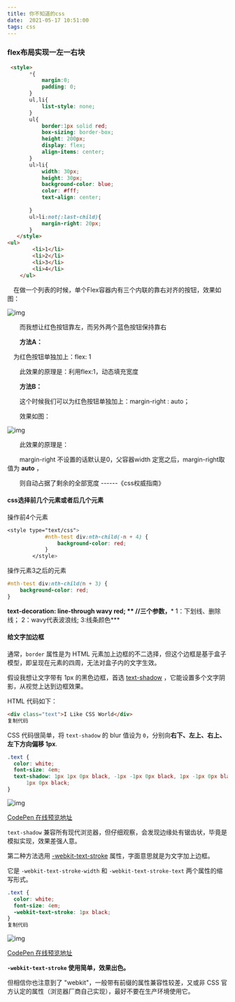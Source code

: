 ```yaml
---
title: 你不知道的css
date:  2021-05-17 10:51:00
tags: css
---
```


### flex布局实现一左一右块

``````html
 <style>
       *{
           margin:0;
           padding: 0;
       }
       ul,li{
           list-style: none;
       }
       ul{
           border:1px solid red;
           box-sizing: border-box;
           height: 200px;
           display: flex;
           align-items: center;
       }
       ul>li{
           width: 30px;
           height: 30px;
           background-color: blue;
           color: #fff;
           text-align: center;
           
       }
       ul>li:not(:last-child){
           margin-right: 20px;
       }
   </style>
<ul>
        <li>1</li>
        <li>2</li>
        <li>3</li>
        <li>4</li>
    </ul>
``````

　在做一个列表的时候，单个Flex容器内有三个内联的靠右对齐的按钮，效果如图：

![img](https://img2020.cnblogs.com/blog/1480163/202004/1480163-20200420192141968-1161796065.png)

　　而我想让红色按钮靠左，而另外两个蓝色按钮保持靠右

　　**方法A：**

 　为红色按钮单独加上：flex: 1 

　　此效果的原理是：利用flex:1，动态填充宽度

　　**方法B：**

　　这个时候我们可以为红色按钮单独加上：margin-right : auto；

　　效果如图：

 ![img](https://img2020.cnblogs.com/blog/1480163/202004/1480163-20200420192532014-1239259732.png)

　　此效果的原理是：

　　margin-right 不设置的话默认是0，父容器width 定宽之后，margin-right取值为 **auto** ，

　　则自动占据了剩余的全部宽度 ------《css权威指南》

#### css选择前几个元素或者后几个元素

操作前4个元素

``````css
<style type="text/css">
			#nth-test div:nth-child(-n + 4) {
				background-color: red;
			}
		</style>
``````



操作元素3之后的元素

``````css
#nth-test div:nth-child(n + 3) {
	background-color: red;
}
``````



**text-decoration: line-through wavy red; **   //三个参数，*** 1：下划线、删除线； 2：wavy代表波浪线; 3:线条颜色***



#### 给文字加边框

通常，`border` 属性是为 HTML 元素加上边框的不二选择，但这个边框是基于盒子模型，即呈现在元素的四周，无法对盒子内的文字生效。

假设我想让文字带有 1px 的黑色边框，首选 [text-shadow](https://link.juejin.cn/?target=https%3A%2F%2Fdeveloper.mozilla.org%2Fen-US%2Fdocs%2FWeb%2FCSS%2Ftext-shadow) ，它能设置多个文字阴影，从视觉上达到边框效果。

HTML 代码如下：

```html
<div class="text">I Like CSS World</div>
复制代码
```

CSS 代码很简单，将 `text-shadow` 的 blur 值设为 `0`，分别向**右下、左上、右上、左下方向偏移 1px**.

```css
.text {
  color: white;
  font-size: 4em;
  text-shadow: 1px 1px 0px black, -1px -1px 0px black, 1px -1px 0px black, -1px
      1px 0px black;
}

```

![img](https://p3-juejin.byteimg.com/tos-cn-i-k3u1fbpfcp/7d5c5826a8794843bf44c41d8df431d2~tplv-k3u1fbpfcp-zoom-1.image)

[CodePen 在线预览地址](https://link.juejin.cn/?target=https%3A%2F%2Fcodepen.io%2Fb2d1%2Fpen%2FGRmqqMa)

`text-shadow` 兼容所有现代浏览器，但仔细观察，会发现边缘处有锯齿状，毕竟是模拟实现，效果差强人意。

第二种方法选用 [-webkit-text-stroke](https://link.juejin.cn/?target=https%3A%2F%2Fdeveloper.mozilla.org%2Fen-US%2Fdocs%2FWeb%2FCSS%2F-webkit-text-stroke) 属性，字面意思就是为文字加上边框。

它是 `-webkit-text-stroke-width` 和 `-webkit-text-stroke-text` 两个属性的缩写形式。

```css
.text {
  color: white;
  font-size: 4em;
  -webkit-text-stroke: 1px black;
}
复制代码
```

![img](https://p3-juejin.byteimg.com/tos-cn-i-k3u1fbpfcp/406b8ca74a734c1eb6744aa41575b14f~tplv-k3u1fbpfcp-zoom-1.image)

[CodePen 在线预览地址](https://link.juejin.cn/?target=https%3A%2F%2Fcodepen.io%2Fb2d1%2Fpen%2FzYwBBLR)

**`-webkit-text-stroke` 使用简单，效果出色。**

但相信你也注意到了 "webkit"，一般带有前缀的属性兼容性较差，又或非 CSS 官方认定的属性（浏览器厂商自己实现），最好不要在生产环境使用它。

